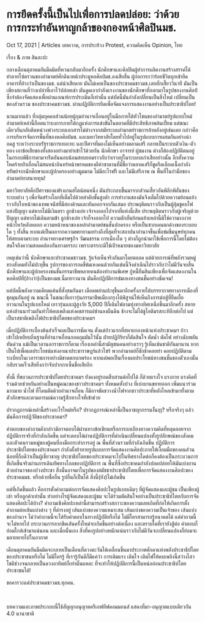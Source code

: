 # การยึดครั้งนี้เป็นไปเพื่อการปลดปล่อย: ว่าด้วยการกระทำอันหาญกล้าของกองหน้าศิลปินมช.

Oct 17, 2021 | Articles บทความ, การประท้วง Protest, ความคิดเห็น Opinion, ไทย





เรื่อง & ภาพ สินละปะ

กลางเดือนตุลาคมอันมืดมิดที่หวนกลับมาอีกครั้ง นักศึกษาและศิลปินผู้ทำการผลิตงานสร้างสรรค์ได้ทำลายโซ่ตรวนของอำมาตย์ศักดินาหน้าประตูหอศิลป์มช.ลงเสียสิ้น ผู้ก่อการกว่าร้อยชีวิตบุกเข้ายึดอาคารที่อ้างว่าเป็นของมช. แต่น่าเสียดาย มันไม่เคยเป็นของประชาคมชาวมช.เลยสักเสี้ยววินาที มันเป็นเพียงสถานที่ว่างเปล่าที่เอาไว้ปล่อยเช่า มันดูดเอากำลังแรงงานของนักศึกษาที่ออกมาในรูปของงานศิลป์ซึ่งจำต้องจัดแสดงเพื่อผ่านเกณฑ์การประเมินก็เท่านั้น แต่บัดนี้มันกำลังเปลี่ยนเป็นสิ่งใหม่ เปลี่ยนเป็นของส่วนรวม ของประชาคมชาวมช. ผ่านปฏิบัติการยึดเพื่อจัดแจงการแสดงงานอย่างเป็นประชาธิปไตย!

นานมากแล้ว ที่กลุ่มบุคคลส่วนน้อยผู้กุมอำนาจเถื่อนอยู่ในมือภายใต้หัวโขนของอำมาตย์รูปแบบใหม่ อำมาตย์เหล่านี้ถือตนว่าบงการภายใต้กฎแห่งการแข่งขันในตลาดที่มีประสิทธิภาพล้นเปี่ยม แต่ขณะเดียวกันกลับติดหน่วงพ่วงระบบเอกสารไม่ต่างจากสมัยระบบอำมาตย์ราชการล้าหลังอยู่เช่นเคย กล่าวคือ การบริหารจัดการพื้นที่ของหอศิลป์มช. และมหาวิทยาลัยโดยทั่วไปอยู่ในรูปแบบการผสมกันอย่างน่าอดสู ระหว่างระบบรัฐราชการเทอะทะ และปีศาจที่มองไม่เห็นอย่างตลาดเสรี กลายเป็นระบบตัวเงิน-ตัวทอง เอาข้อเสียของทั้งสองอย่างมายำเข้าไว้ด้วยกัน นักศึกษา อาจารย์ ผู้ชมงาน ต่างก็ต้องปฏิบัติตนอยู่ในกรอบพิธีการตามจารีตอันนอบน้อมสยบยอมราวกับว่าเราอยู่ในระบอบเก่าเสียอย่างนั้น อีกทั้งความโหดร้ายป่าเถื่อนไม่สนหน้าอินทร์หน้าพรหมของผีห่าซาตานที่มีชื่อว่าตลาดเสรีก็ขูดรีดเลือดเนื้อกำลังทรัพย์จากนักศึกษาและผู้ปกครองอย่างมูมมาม ไม่มีอะไรฟรี และไม่มีเสรีภาพ ณ พื้นที่ในกำมือของอำมาตย์ทาสนายทุน!

มหาวิทยาลัยคือปีศาจของแฟรงเกนสไตน์ตนหนึ่ง มันประกอบขึ้นมาจากส่วนเสี้ยวอันพิลึกพิลั่นของระบบต่าง ๆ เพื่อจัดสร้างโลกที่เต็มไปด้วยลำดับชั้นสูงต่ำ การทำงานของมันจึงเต็มไปด้วยความย้อนแย้งราวกับใบหน้าของเทพเจนัสที่มีสองด้านและหันออกจากกันเสมอ ประพฤติตนราวกับเป็นผู้อุ้มชูคบไฟแห่งปัญญา แต่หากไม่มีเงินตรา ลูกช้างเอ๋ย เจ้าจงออกไปจากที่แห่งนี้เสีย ประพฤติตนราวกับผู้เจริญด้วยปัญญา แต่หากไม่เดินตามข้า ลูกช้างเอ๋ย เจ้าก็จงออกไป ความลักลั่นย้อนแย้งเหล่านี้มิใช่ความงงงวย หน้าไหว้หลังหลอก ความหน้าหนาของเหล่าอำมาตย์ชนชั้นปกครอง หรือเป็นซากเดนตกค้างของระบอบใด ๆ ทั้งสิ้น หากแต่เป็นผลจากความพยายามอย่างถึงที่สุดที่จะสถาปนาอำนาจขึ้นเพื่อข่มขี่มนุษย์ทุกคนให้สยบตามระบบ อำนาจทางเศรษฐกิจ วัฒนธรรม การเมืองใด ๆ ต่างก็ถูกนำมาใช้เพื่อการนี้โดยไม่ต้องสนใจถึงความสอดคล้องกันทางตรรกะ เพราะตรรกะมิใช่เป้าหมายของมหาวิทยาลัย

เหตุเช่นว่านี้ นักศึกษาและประชาคมชาวมช. รู้แจ้งเห็นจริงกันมาโดยตลอด แต่ด้วยการณ์ที่พลังรวมหมู่ทางสังคมยังไม่ปะทุขึ้น รูปการของการกดขี่ข่มเหงคนด้วยกันเช่นนี้จึงดำเนินไปราวกับว่าไม่มีวันจบสิ้น นักศึกษาและผู้ปกครองชนชั้นกรรมาชีพหลายคนต้องทำงานพิเศษ กู้หนี้ยืมสินเพียงเพื่อจัดแสดงงานในหอศิลป์ที่(อ้างว่า)เป็นของมช.นี้มายาวนาน มันคือปฏิบัติการข่มเหงทางชนชั้นอย่างชัดเจน!

แต่บัดนี้พลังความเคียดแค้นที่สั่งสมกันมา เดือดพล่านปะทุขึ้นมาอีกครั้งภายใต้บรรยากาศทางการเมืองที่ชุลมุนกันอยู่ ณ ขณะนี้ ในขณะที่เยาวรุ่นกรรมาชีพเมืองกรุงได้พิสูจน์ให้เห็นถึงการต่อสู้ที่ยืดเยื้อยาวนานในรูปแบบใหม่ เยาวรุ่นและผู้สูงวัย 5,000 ปีก็เติมไฟลามทุ่งทางทิศเหนือขึ้นมาอีกครั้ง สหายแห่งล้านนาร่วมกันทำให้คบเพลิงแห่งคชสารแผ่ซ่านลงผืนดิน ช้างจะไม่ได้ชูไอติมรสกะทิอีกต่อไป แต่เป็นรสชาติเพลิงไฟประชาธิปไตยของประชาคมฯ

เมื่อปฏิบัติการเบื้องต้นสำเร็จผลเป็นการชัดเจน ตั้งแต่ก้าวแรกที่สหายกองหน้าแห่งประชาคมฯ ก้าวเข้าไปเหยียบถิ่นฐานที่อำนาจเถื่อนกอดกุมมันไว้นั้น ฝ่ายปฏิกิริยาก็ตัดสินใจ ตัดน้ำ ตัดไฟ อย่างฉับพลันทันด่วน แม้เป็นเวลานอกราชการก็ตาม เรื่องเหล่านี้สามัญชนคนอย่างเราๆ รู้เห็นเช่นชาติกันมานาน หากเป็นไปเพื่อผลประโยชน์แห่งอาณาประชาราษฎร์แล้วไซร้ พวกอำมาตย์ก็ชักช้าคอยท่า คอยปฏิบัติตามระเบียบในเวลาราชการอย่างมิขาดตกบกพร่อง หากแต่พอเป็นเรื่องผลประโยชน์ทางชนชั้นของตัวเองนั้น กลับรวดเร็วเสียยิ่งกว่าจับปากกาเซ็นชื่อเสียอีก

ทั้งนี้ ที่ขบวนการประชาธิปไตยประชาคมฯ ยังคงอยู่รอดสืบสานต่อไปได้ ก็ด้วยแรงใจ แรงกาย แรงคิดที่ร่วมด้วยช่วยกันอย่างเป็นหมู่คณะของชาวประชาคมฯ ทั้งหมดทั้งปวง ที่เบ่งบานขยายออก เพิ่มแนวร่วมมากมาย น้ำไฟ ที่โดนตัดด้วยอำนาจเถื่อน ก็มิอาจขัดขวางน้ำไฟจากชาวประชาที่หลังไหลเข้ามาทั้งตามตัวอักษรและตามอารมณ์ความรู้สึกทางใจที่เข้าช่วย

ปรากฏการณ์เหล่านี้สร้างอะไรใหม่หรือ? ปรากฏการณ์เหล่านี้เป็นอาชญากรรมงั้นฤา? หรือจริงๆ แล้วมันคือการปฏิวัติของประชาคมฯ?

คำตอบของคำถามดังกล่าวมิอาจตอบได้ผ่านทางข้อเขียนหรือการถกเถียงทางความคิดที่หลุดลอยจากปฏิบัติการจริงที่กำลังเกิดขึ้น แต่จะตอบได้ผ่านปฏิบัติการที่ดำเนินเปลี่ยนแปลงทั้งรูปลักษณ์ของสังคมและตัวตนรวมหมู่ของผู้คนที่ลงมือกระทำการอยู่ ณ พื้นที่ส่วนรวมที่กำลังเกิดขึ้น ปฏิบัติการประชาธิปไตยของประชาคมฯ กำลังตั้งท้าทายรูปแบบการจัดแสดงงานศิลปะภายใต้เงื้อมมือของคนส่วนน้อยที่ถือดีว่าเป็นผู้เชี่ยวชาญ ประชาธิปไตยของประชาคมจะไปในทิศทางใดต่อก็คงต้องเป็นกระบวนการที่เกิดขึ้นจริงผ่านการเดินทัพทางไกลของปฏิบัติการ ณ พื้นที่ซึ่งประชาคมกำลังปลดปล่อยให้มันเบ่งบานด้วยอำนาจของปวงประชา สิ่งนั้นอาจมาในรูปของสมัชชาประชาธิปไตยเพื่อการจัดแสดงงานศิลปะของประชาคมมช. หรือด้วยชื่ออื่น รูปอื่นก็เป็นได้ สิ่งนี้(ยัง)ไม่เกิดขึ้น

แต่ที่เกิดขึ้นแล้ว คือการตั้งคำถามต่อการจัดแสดงศิลปะในรูปแบบเดิมๆ ที่ผู้จัดแสดงและผู้ชม เป็นเพียงผู้เช่า หรือลูกค้าเท่านั้น ทำอย่างไรผู้จัดแสดงและผู้ชม จะได้ร่วมตัดสินใจอย่างเป็นประชาธิปไตยกับการจัดแสดงศิลปะได้บ้าง? คำถามเชิงศิลปะเหล่านี้สามารถสร้างสภาวะของความเลยเถิดที่ก่อให้เกิดการตั้งคำถามต่อเส้นแบ่งต่าง ๆ ที่ดำรงอยู่ เส้นแบ่งของความเหมาะสม เส้นแบ่งของความเป็นเจ้าของ เส้นแบ่งของอำนาจ ไม่ว่าคำถามนี้จะได้รับคำตอบในทางปฏิบัติหรือไม่ ไม่มีใครสามารถรู้อนาคตได้ แต่คำถามนี้จะไม่หายไป กระบวนการลากขีดเส้นครั้งใหม่จะเกิดขึ้นอย่างต่อเนื่อง และตราบใดที่เรายังสู้ต่อ คำตอบก็ย่อมใกล้เข้ามาแน่นอน และเมื่อนั้นเอง สิ่งที่คงรูปอย่างหนักแน่นราวกับไม่มีวันจะเปลี่ยนแปลงก็ย่อมจะมลายหายไปในอากาศ

เดือนตุลาคมอันมืดมิดจะกลายเป็นเดือนที่ดวงตะวันได้เคลื่อนขึ้นมาประกาศศักดาแห่งพลังประชาธิปไตยของประชาชนหรือไม่ ไม่มีใครรู้ ที่เรารู้กันดีก็มีแค่ว่า การเติมแรง เติมใจ เติมไฟให้คบเพลิงนี้สว่างไสวโชติช่วงจนกลายเป็นดวงอาทิตย์ก็เท่านั้นแหละ ที่จะทำให้ปฏิบัติการนี้เป็นหน่ออ่อนประชาธิปไตยประชาชนได้!

ขอคารวะแด่ประชาคมชาวมช.ทุกคน.

 





บทความและภาพประกอบนี้ใช้สัญญาอนุญาตครีเอฟทีฟคอมมอนส์ แสดงที่มา-อนุญาตแบบเดียวกัน 4.0 นานาชาติ
